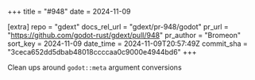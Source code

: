 +++
title = "#948"
date = 2024-11-09

[extra]
repo = "gdext"
docs_rel_url = "gdext/pr-948/godot"
pr_url = "https://github.com/godot-rust/gdext/pull/948"
pr_author = "Bromeon"
sort_key = 2024-11-09
date_time = 2024-11-09T20:57:49Z
commit_sha = "3ceca652dd5dbab48018ccccaa0c9000e4944bd6"
+++

Clean ups around `godot::meta` argument conversions
